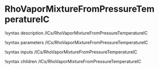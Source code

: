 # RhoVaporMixtureFromPressureTemperatureIC

!syntax description /ICs/RhoVaporMixtureFromPressureTemperatureIC

!syntax parameters /ICs/RhoVaporMixtureFromPressureTemperatureIC

!syntax inputs /ICs/RhoVaporMixtureFromPressureTemperatureIC

!syntax children /ICs/RhoVaporMixtureFromPressureTemperatureIC
